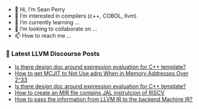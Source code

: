 - 👋 Hi, I’m Sean Perry
- 👀 I’m interested in compilers (c++, COBOL, llvm)
- 🌱 I’m currently learning ...
- 💞️ I’m looking to collaborate on ...
- 📫 How to reach me ...

<!---
s66perry/s66perry is a ✨ special ✨ repository because its `README.md` (this file) appears on your GitHub profile.
You can click the Preview link to take a look at your changes.
--->
### 📕 Latest LLVM Discourse Posts

<!-- DISCOURSE-LLVM:START -->
- [Is there design doc around expression evaluation for C++ template?](https://discourse.llvm.org/t/is-there-design-doc-around-expression-evaluation-for-c-template/69846#post_2)
- [How to get MCJIT to Not Use adrp When in Memory Addresses Over 2^33](https://discourse.llvm.org/t/how-to-get-mcjit-to-not-use-adrp-when-in-memory-addresses-over-2-33/69847#post_1)
- [Is there design doc around expression evaluation for C++ template?](https://discourse.llvm.org/t/is-there-design-doc-around-expression-evaluation-for-c-template/69846#post_1)
- [How to create an MIR file contains JAL instrutcion of RISCV](https://discourse.llvm.org/t/how-to-create-an-mir-file-contains-jal-instrutcion-of-riscv/69844#post_1)
- [How to pass the information from LLVM IR to the backend Machine IR?](https://discourse.llvm.org/t/how-to-pass-the-information-from-llvm-ir-to-the-backend-machine-ir/69842#post_2)
<!-- DISCOURSE-LLVM:END -->
